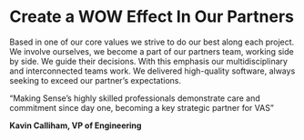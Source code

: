 # Create a WOW Effect In Our Partners

Based in one of our core values we strive to do our best along each project. We involve ourselves, we become a part of our partners team, working side by side. We guide their decisions. With this emphasis our multidisciplinary and interconnected teams work. We delivered high-quality software, always seeking to exceed our partner’s expectations.

“Making Sense’s highly skilled professionals demonstrate care and commitment since day one, becoming        a key strategic partner  for VAS”

**Kavin Calliham, VP of Engineering**  


